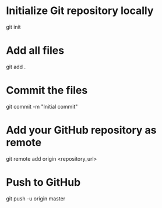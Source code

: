 # Initialize Git repository locally
git init

# Add all files
git add .

# Commit the files
git commit -m "Initial commit"

# Add your GitHub repository as remote
git remote add origin <repository_url>

# Push to GitHub
git push -u origin master
